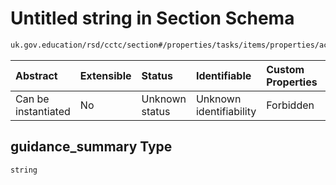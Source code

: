 # Untitled string in Section Schema

```txt
uk.gov.education/rsd/cctc/section#/properties/tasks/items/properties/actions/items/properties/guidance_summary
```



| Abstract            | Extensible | Status         | Identifiable            | Custom Properties | Additional Properties | Access Restrictions | Defined In                                                                                      |
| :------------------ | :--------- | :------------- | :---------------------- | :---------------- | :-------------------- | :------------------ | :---------------------------------------------------------------------------------------------- |
| Can be instantiated | No         | Unknown status | Unknown identifiability | Forbidden         | Allowed               | none                | [section.schema.json\*](../../app/workflows/schemas/section.schema.json "open original schema") |

## guidance\_summary Type

`string`
